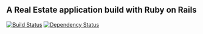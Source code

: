 ## A Real Estate application build with Ruby on Rails

[![Build Status](https://travis-ci.org/georgebellos/real_estate.png)](https://travis-ci.org/georgebellos/real_estate) [![Dependency Status](https://gemnasium.com/georgebellos/real_estate.png)](https://gemnasium.com/georgebellos/real_estate)
